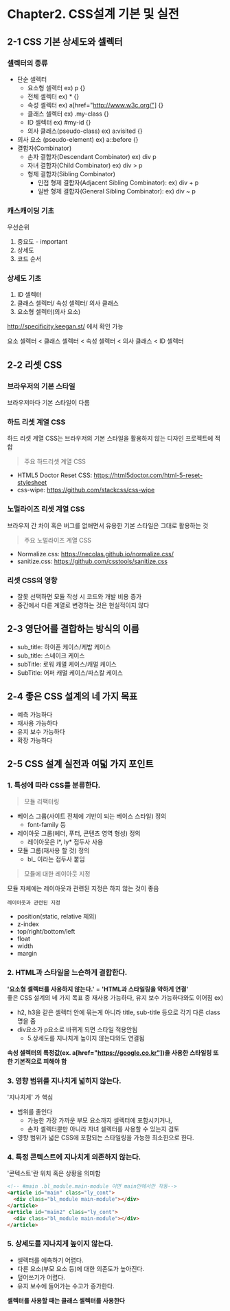 # Chapter2. CSS설계 기본 및 실전

## 2-1 CSS 기본 상세도와 셀렉터

### 셀렉터의 종류

- 단순 셀렉터
  - 요소형 셀렉터 ex) p {}
  - 전체 셀렉터 ex) \* {}
  - 속성 셀렉터 ex) a[href="http://www.w3c.org/"] {}
  - 클래스 셀렉터 ex) .my-class {}
  - ID 셀렉터 ex) #my-id {}
  - 의사 클래스(pseudo-class) ex) a:visited {}
- 의사 요소 (pseudo-element) ex) a::before {}
- 결합자(Combinator)
  - 손자 결합자(Descendant Combinator) ex) div p
  - 자녀 결합자(Child Combinator) ex) div > p
  - 형제 결합자(Sibling Combinator)
    - 인접 형제 결합자(Adjacent Sibling Combinator): ex) div + p
    - 일반 형제 결합자(General Sibling Combinator): ex) div ~ p

### 캐스캐이딩 기초

우선순위

1. 중요도 - important
2. 상세도
3. 코드 순서

### 상세도 기초

1. ID 셀렉터
2. 클래스 셀렉터/ 속성 셀렉터/ 의사 클래스
3. 요소형 셀렉터(의사 요소)

http://specificity.keegan.st/ 에서 확인 가능

요소 셀렉터 < 클래스 셀렉터 < 속성 셀렉터 < 의사 클래스 < ID 셀렉터

## 2-2 리셋 CSS

### 브라우저의 기본 스타일

브라우저마다 기본 스타일이 다름

### 하드 리셋 계열 CSS

하드 리셋 계열 CSS는 브라우저의 기본 스타일을 활용하지 않는 디자인 프로젝트에 적합

> 주요 하드리셋 계열 CSS

- HTML5 Doctor Reset CSS: https://html5doctor.com/html-5-reset-stylesheet
- css-wipe: https://github.com/stackcss/css-wipe

### 노멀라이즈 리셋 계열 CSS

브라우저 간 차이 혹은 버그를 없애면서 유용한 기본 스타일은 그대로 활용하는 것

> 주요 노멀라이즈 계열 CSS

- Normalize.css: https://necolas.github.io/normalize.css/
- sanitize.css: https://github.com/csstools/sanitize.css

### 리셋 CSS의 영향

- 잘못 선택하면 모듈 작성 시 코드와 개발 비용 증가
- 중간에서 다른 계열로 변경하는 것은 현실적이지 않다

## 2-3 영단어를 결합하는 방식의 이름

- sub_title: 하이픈 케이스/케밥 케이스
- sub_title: 스네이크 케이스
- subTitle: 로워 캐멀 케이스/캐멀 케이스
- SubTitle: 어퍼 캐멀 케이스/파스칼 케이스

## 2-4 좋은 CSS 설계의 네 가지 목표

- 예측 가능하다
- 재사용 가능하다
- 유지 보수 가능하다
- 확장 가능하다

## 2-5 CSS 설계 실전과 여덟 가지 포인트

### 1. 특성에 따라 CSS를 분류한다.

> 모듈 리팩터링

- 베이스 그룹(사이트 전체에 기반이 되는 베이스 스타일) 정의
  - font-family 등
- 레이아웃 그룹(헤더, 푸터, 콘텐츠 영역 형성) 정의
  - 레이아웃은 l*, ly* 접두사 사용
- 모듈 그룹(재사용 할 것) 정의
  - bl\_ 이라는 접두사 붙임

> 모듈에 대한 레이아웃 지정

모듈 자체에는 레이아웃과 관련된 지정은 하지 않는 것이 좋음

`레이아웃과 관련된 지정`

- position(static, relative 제외)
- z-index
- top/right/bottom/left
- float
- width
- margin

### 2. HTML과 스타일을 느슨하게 결합한다.

**'요소형 셀렉터를 사용하지 않는다.'** = **'HTML과 스타일링을 약하게 연결'**  
좋은 CSS 설계의 네 가지 목표 중 재사용 가능하다, 유지 보수 가능하다와도 이어짐
ex)

- h2, h3을 같은 셀렉터 안에 묶는게 아니라 title, sub-title 등으로 각기 다른 class명을 줌
- div요소가 p요소로 바뀌게 되면 스타일 적용안됨
  - 5.상세도를 지나치게 높이지 않는다와도 연결됨

**속성 셀렉터의 특정값(ex. a[href="https://google.co.kr"])을 사용한 스타일링 또한 기본적으로 피해야 함**

### 3. 영향 범위를 지나치게 넓히지 않는다.

'지나치게' 가 핵심

- 범위를 줄인다
  - 가능한 가장 가까운 부모 요소까지 셀렉터에 포함시키거나,
  - 손자 셀렉터뿐만 아니라 자녀 셀렉터를 사용할 수 있는지 검토
- 영향 범위가 넓은 CSS에 포함되는 스타일링을 가능한 최소한으로 한다.

### 4. 특정 콘텍스트에 지나치게 의존하지 않는다.

'콘텍스트'란 위치 혹은 상황을 의미함

```html
<!-- #main .bl_module.main-module 이면 main안에서만 작동-->
<article id="main" class="ly_cont">
  <div class="bl_module main-module"></div>
</article>
<article id="main2" class="ly_cont">
  <div class="bl_module main-module"></div>
</article>
```

### 5. 상세도를 지나치게 높이지 않는다.

- 셀렉터를 예측하기 어렵다.
- 다른 요소(부모 요소 등)에 대한 의존도가 높아진다.
- 덮어쓰기가 어렵다.
- 유지 보수에 들어가는 수고가 증가한다.

**셀렉터를 사용할 때는 클래스 셀렉터를 사용한다**
